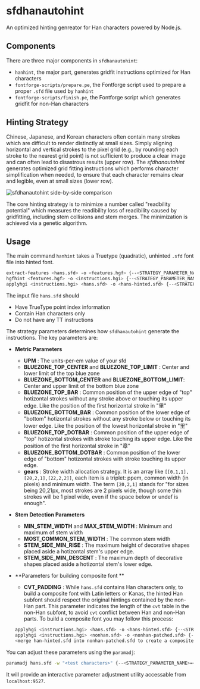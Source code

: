 sfdhanautohint
=========================

An optimized hinting genreator for Han characters powered by Node.js.

Components
-------------------------
There are three major components in `sfdhanautohint`:

- `hanhint`, the major part, generates gridfit instructions optimized for Han characters
- `fontforge-scripts/prepare.pe`, the Fontforge script used to prepare a proper `.sfd` file used by `hanhint`
- `fontforge-scripts/finish.pe`, the Fontforge script which generates gridfit for non-Han characters

Hinting Strategy
-------------------------
Chinese, Japanese, and Korean characters often contain many strokes which are difficult to render distinctly at small sizes. Simply aligning horizontal and vertical strokes to the pixel grid (e.g., by rounding each stroke to the nearest grid point) is not sufficient to produce a clear image and can often lead to disastrous results (upper row). The *sfdhanautohint* generates optimized grid fitting instructions which performs character simplification when needed, to ensure that each character remains clear and legible, even at small sizes (lower row).

![sfdhanautohint side-by-side comparison](https://raw.githubusercontent.com/be5invis/sfdhanautohint/master/example-img/example.png)

The core hinting strategy is to minimize a number called "readbility potential" which measures the readibility loss of readibility caused by gridfitting, including stem collisions and stem merges. The minimization is achieved via a genetic algorithm.


Usage
-------------------------
The main command `hanhint` takes a Truetype (quadratic), unhinted `.sfd` font file into hinted font.

```bash
extract-features <hans.sfd> -o <features.hgf> {--<STRATEGY_PARAMETER_NAME>=<STRATEGY_PARAMETER_VALUE>}
hgfhint <features.hgf> -o <instructions.hgi> {--<STRATEGY_PARAMETER_NAME>=<STRATEGY_PARAMETER_VALUE>}
applyhgi <instructions.hgi> <hans.sfd> -o <hans-hinted.sfd> {--<STRATEGY_PARAMETER_NAME>=<STRATEGY_PARAMETER_VALUE>}
```

The input file `hans.sfd` should

* Have TrueType point index information
* Contain Han characters only
* Do not have any TT instructions

The strategy parameters determines how `sfdhanautohint` generate the instructions. The key parameters are:

* **Metric Parameters**
	* **UPM** : The units-per-em value of your sfd
	* **BLUEZONE_TOP_CENTER** and **BLUEZONE_TOP_LIMIT** : Center and lower limit of the top blue zone
	* **BLUEZONE_BOTTOM_CENTER** and **BLUEZONE_BOTTOM_LIMIT**: Center and upper limit of the bottom blue zone
	* **BLUEZONE_TOP_BAR** : Common position of the upper edge of "top" hotizontal strokes without any stroke above or touching its upper edge. Like the position of the first horizontal stroke in "里"
	* **BLUEZONE_BOTTOM_BAR** : Common position of the lower edge of "bottom" hotizontal strokes without any stroke below or touching its lower edge. Like the position of the lowest horizontal stroke in "里"
	* **BLUEZONE_TOP_DOTBAR** : Common position of the upper edge of "top" hotizontal strokes with stroke touching its upper edge. Like the position of the first horizontal stroke in "章"
	* **BLUEZONE_BOTTOM_DOTBAR** : Common position of the lower edge of "bottom" hotizontal strokes with stroke touching its upper edge.
	* **gears** : Stroke width allocation strategy. It is an array like `[[0,1,1],[20,2,1],[22,2,2]]`, each item is a triplet: ppem, common width (in pixels) and minimum width. The term `[20,2,1]` stands for "for sizes being 20,21px, most strokes are 2 pixels wide, though some thin strokes will be 1 pixel wide, even if the space below or undef is enough".

* **Stem Detection Parameters**
	* **MIN_STEM_WIDTH** and **MAX_STEM_WIDTH** : Minimum and maximum of stem width
	* **MOST_COMMON_STEM_WIDTH** : The common stem width
	* **STEM_SIDE_MIN_RISE** : The maximum height of decorative shapes placed aside a hotizontal stem's upper edge.
	* **STEM_SIDE_MIN_DESCENT** : The maximum depth of decorative shapes placed aside a hotizontal stem's lower edge.

* **Parameters for building composite font **
	* **CVT_PADDING** : While `hans.sfd` contains Han characters only, to build a composite font with Latin letters or Kanas, the hinted Han subfont should respect the original hintings contained by the non-Han part. This parameter indicates the length of the `cvt` table in the non-Han subfont, to avoid `cvt` conflict between Han and non-Han parts. To build a composite font you may follow this process:
	
	```bash
	applyhgi <instructions.hgi> <hans.sfd> -o <hans-hinted.sfd> {--<STRATEGY_PARAMETER_NAME>=<STRATEGY_PARAMETER_VALUE>}
	applyhgi <instructions.hgi> <nonhan.sfd> -o <nonhan-patched.sfd> {--<STRATEGY_PARAMETER_NAME>=<STRATEGY_PARAMETER_VALUE>}
	<merge han-hinted.sfd into nonhan-patched.sfd to create a composite font>
	```

You can adjust these parameters using the `paramadj`:

```bash
paramadj hans.sfd -w "<test characters>" {--<STRATEGY_PARAMETER_NAME>=<STRATEGY_PARAMETER_VALUE>}
```

It will provide an interactive parameter adjustment utility accessable from `localhost:9527`.